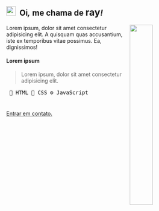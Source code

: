 <!--Tabela
<table align="center">
  <tr>
    <th></th>
  <tr>
</table>-->

<!--Apresentação-->
## <img src="https://raw.githubusercontent.com/kaueMarques/kaueMarques/master/hi.gif" width="25px"> &nbsp;Oi<i>,</i> me chama de <big>ray</big><i>!</i>

<!--<img  align="right" width="375" height="175" src="https://github-readme-stats.vercel.app/api/top-langs/?username=raysantori&custom_title=Linguagens&hide=issues&title_color=e5e5e5&icon_color=545454&bg_color=ffffff00&text_color=dddddd&hide_border=true">-->

<img align="right" width="35%" src="https://github-readme-stats.vercel.app/api/top-langs/?username=raysantori&custom_title=Linguagens&nbsp;mais&nbsp;usadas&&hide=issues&title_color=e5e5e5&icon_color=545454&bg_color=ffffff00&text_color=dddddd&hide_border=true&layout=compact&langs_count=7&theme=white"/>

Lorem ipsum, dolor sit amet consectetur adipisicing elit. A quisquam quas accusantium, iste ex temporibus vitae possimus. Ea, dignissimos!

#### Lorem ipsum

> Lorem ipsum, dolor sit amet consectetur adipisicing elit.</kbd>

&nbsp;&nbsp;<kbd>📰 HTML</kbd>&nbsp;&nbsp;<kbd>🎨 CSS</kbd>&nbsp;&nbsp;<kbd>⚙️ JavaScript</kbd>
  
#

<a href="mailto:contato@raysantori.com">Entrar em contato.</a>